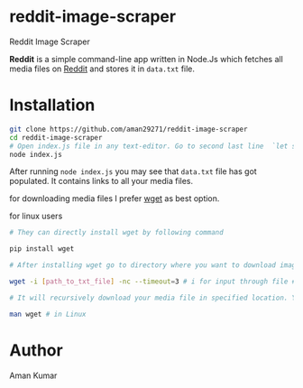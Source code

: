 # reddit-image-scraper
Reddit Image Scraper

**Reddit** is a simple command-line app written in Node.Js which fetches all media files on [Reddit](https://www.reddit.com) and stores it in `data.txt` file.

# Installation

```bash
git clone https://github.com/aman29271/reddit-image-scraper
cd reddit-image-scraper
# Open index.js file in any text-editor. Go to second last line  `let sr = "search-here"` and put your search name on [search-here].
node index.js
```

After running `node index.js` you may see that `data.txt` file has got populated. It contains links to all your media files.

for downloading media files I prefer [wget](https://www.gnu.org/software/wget/) as best option.

for linux users
```bash
# They can directly install wget by following command

pip install wget

# After installing wget go to directory where you want to download image and run

wget -i [path_to_txt_file] -nc --timeout=3 # i for input through file # nc for getting duplicated

# It will recursively download your media file in specified location. You may found documentation on wget by

man wget # in Linux
```
# Author
Aman Kumar